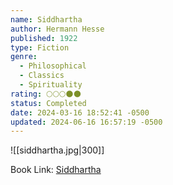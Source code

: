```yaml
---
name: Siddhartha
author: Hermann Hesse
published: 1922
type: Fiction
genre:
  - Philosophical
  - Classics
  - Spirituality
rating: 🌕🌕🌕🌑🌑
status: Completed
date: 2024-03-16 18:52:41 -0500
updated: 2024-06-16 16:57:19 -0500
---
```


![[siddhartha.jpg|300]]

Book Link: [Siddhartha](https://www.goodreads.com/book/show/52036.Siddhartha)
